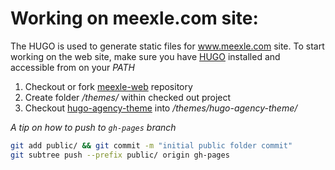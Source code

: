 # Working on meexle.com site:

The HUGO is used to generate static files for www.meexle.com site. 
To start working on the web site, make sure you have [HUGO](https://github.com/spf13/hugo/releases) installed and accessible from on your *PATH*

1. Checkout or fork [meexle-web](https://github.com/syemialy/meexle-web) repository
2. Create folder */themes/* within checked out project
3. Checkout [hugo-agency-theme](https://github.com/digitalcraftsman/hugo-agency-theme) into */themes/hugo-agency-theme/* 


_A tip on how to push to `gh-pages` branch_
```sh
git add public/ && git commit -m "initial public folder commit"
git subtree push --prefix public/ origin gh-pages
```
